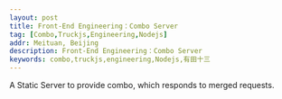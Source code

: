 ```yaml
---
layout: post
title: Front-End Engineering：Combo Server
tag: [Combo,Truckjs,Engineering,Nodejs]
addr: Meituan, Beijing
description: Front-End Engineering：Combo Server
keywords: combo,truckjs,engineering,Nodejs,有田十三
---
```


A Static Server to provide combo, which responds to merged requests.

<!--more-->
